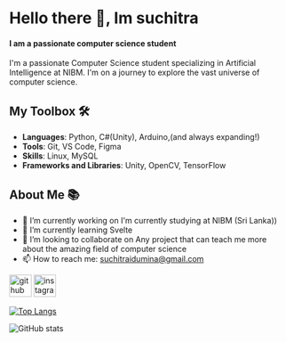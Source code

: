 # Hello there 👋, Im suchitra
#### I am a passionate computer science student 
I'm a passionate Computer Science student specializing in Artificial Intelligence at NIBM. I'm on a journey to explore the vast universe of computer science.


## My Toolbox 🛠️

- **Languages**: Python, C#(Unity), Arduino,(and always expanding!)
- **Tools**: Git, VS Code, Figma
- **Skills**: Linux, MySQL
- **Frameworks and Libraries**: Unity, OpenCV, TensorFlow

## About Me 📚

- 🔭 I’m currently working on I'm currently studying at NIBM (Sri Lanka)) 
- 🌱 I’m currently learning Svelte 
- 👯 I’m looking to collaborate on Any project that can teach me more about the amazing field of computer science 
- 📫 How to reach me: suchitraidumina@gmail.com 

[<img src='https://cdn.jsdelivr.net/npm/simple-icons@3.0.1/icons/github.svg' alt='github' height='40'>](https://github.com/Suchitra-idu)  [<img src='https://cdn.jsdelivr.net/npm/simple-icons@3.0.1/icons/instagram.svg' alt='instagram' height='40'>](https://www.instagram.com/https://www.instagram.com/suchitra_idumina//)  

[![Top Langs](https://github-readme-stats.vercel.app/api/top-langs/?username=Suchitra-idu&theme=radical)](https://github.com/anuraghazra/github-readme-stats)

![GitHub stats](https://github-readme-stats.vercel.app/api?username=Suchitra-idu&show_icons=true&theme=radical)  
